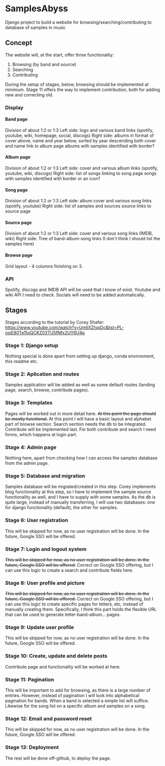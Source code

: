 # SamplesAbyss

Django project to build a website for browsing/searching/contributing to database of samples in music

## Concept

The website will, at the start, offer three functionality:
1. Browsing (by band and source)
2. Searching
3. Contributing

During the setup of stages, below, browsing should be implemented at minimum. Stage 11 offers the way
to implement contribution, both for adding new and correcting old. 

### Display

#### Band page

Division of about 1:2 or 1:3
Left side:
    logo and various band links (spotify, youtube, wiki, homepage, social, discogs)
Right side:
    albums in format of cover above, name and year below, sorted by year descending
    both cover and name link to album page
    albums with samples identified with border?

#### Album page

Division of about 1:2 or 1:3
Left side:
    cover and various album links (spotify, youtube, wiki, discogs)
Right side:
    list of songs linking to song page
    songs with samples identified with border or an icon?

#### Song page

Division of about 1:2 or 1:3
Left side:
    album cover and various song links (spotify, youtube)
Right side:
    list of samples and sources
    source links to source page

#### Source page

Division of about 1:2 or 1:3
Left side:
    cover and various song links (IMDB, wiki)
Right side:
    Tree of band-album-song links
(I don't think I should list the samples here)

#### Browse page

Grid layout - 4 columns finishing on 3.

### API

Spotify, discogs and IMDB API will be used that I know of exist.
Youtube and wiki API I need to check.
Socials will need to be added automatically.

## Stages

Stages according to the tutorial by Corey Shafer: https://www.youtube.com/watch?v=UmljXZIypDc&list=PL-osiE80TeTtoQCKZ03TU5fNfx2UY6U4p

### Stage 1: Django setup

Nothing special is done apart from setting up django, conda environment, this readme etc.

### Stage 2: Aplication and routes

Samples application will be added as well as some default routes (landing page, search, browse, contribute pages).

### Stage 3: Templates

Pages will be worked out in more detail here. ~~At this point the page should be mostly functional.~~ At this point I will have a basic layout and alphabet part of browse section. Search section needs the db to be integrated. Contribute will be implemented last. For both contribute and search I need forms, which happens at login part.

### Stage 4: Admin page

Nothing here, apart from checking how I can access the samples database from the admin page.

### Stage 5: Database and migration

Samples database will be migrated/created in this step. Corey implements blog functionality at this step, so I have to
implement the sample source functionality as well, and I have to supply with some samples. As the db is quite large,
instead of manually transferring, I will use two databases: one for django functionality (default), the other for samples.

### Stage 6: User registration

This will be skipped for now, as no user registration will be done. In the future, Google SSO will be offered.

### Stage 7: Login and logout system

~~This will be skipped for now, as no user registration will be done. In the future, Google SSO will be offered.~~ Correct on Google SSO offering, but I can use this logic to create a search and contribute fields here.

### Stage 8: User profile and picture

~~This will be skipped for now, as no user registration will be done. In the future, Google SSO will be offered.~~ Correct on Google SSO offering, but I can use this logic to create specific pages for letters, etc, instead of manually creating them. Specifically, I think this part holds the flexible URL that can be used to generate letter-band-album... pages.

### Stage 9: Update user profile

This will be skipped for now, as no user registration will be done. In the future, Google SSO will be offered.

### Stage 10: Create, update and delete posts

Contribute page and functionality will be worked at here.

### Stage 11: Pagination

This will be important to add for browsing, as there is a large number of entries. However, instead of pagination
I will look into alphabetical pagination for bands. When a band is selected a simple list will suffice. Likewise for
the song list on a specific album and samples on a song.

### Stage 12: Email and password reset

This will be skipped for now, as no user registration will be done. In the future, Google SSO will be offered.

### Stage 13: Deployment

The rest will be done off-github, to deploy the page.